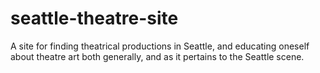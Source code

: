 seattle-theatre-site
====================

A site for finding theatrical productions in Seattle, and educating oneself about theatre art both generally, and as it pertains to the Seattle scene.
